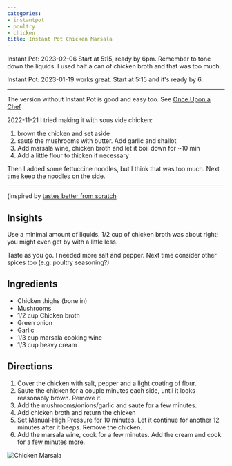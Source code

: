 ```yaml
---
categories:
- instantpot
- poultry
- chicken
title: Instant Pot Chicken Marsala
---
```


Instant Pot: 2023-02-06
Start at 5:15, ready by 6pm. Remember to tone down the liquids. I used half a can of chicken broth and that was too much.

Instant Pot: 2023-01-19
works great. Start at 5:15 and it's ready by 6.

***

The version without Instant Pot is good and easy too.  See [Once Upon a Chef](https://www.onceuponachef.com/recipes/chicken-marsala.html#tabrecipe)

2022-11-21 I tried making it with sous vide chicken:
1. brown the chicken and set aside
2. sauté the mushrooms with butter. Add garlic and shallot
3. Add marsala wine, chicken broth and let it boil down for ~10 min
4. Add a little flour to thicken if necessary

Then I added some fettuccine noodles, but I think that was too much. Next time keep the noodles on the side.


***

(inspired by [tastes better from scratch](https://tastesbetterfromscratch.com/instant-pot-chicken-marsala/)

## Insights
Use a minimal amount of liquids.  1/2 cup of chicken broth was about right; you might even get by with a little less.

Taste as you go.  I needed more salt and pepper.  Next time consider other spices too (e.g. poultry seasoning?)


## Ingredients
- Chicken thighs (bone in)
- Mushrooms
- 1/2 cup Chicken broth
- Green onion
- Garlic
- 1/3 cup marsala cooking wine
- 1/3 cup heavy cream

## Directions

1. Cover the chicken with salt, pepper and a light coating of flour.
2. Saute the chicken for a couple minutes each side, until it looks reasonably brown. Remove it.
3. Add the mushrooms/onions/garlic and saute for a few minutes.
4. Add chicken broth and return the chicken
5. Set Manual-High Pressure for 10 minutes.  Let it continue for another 12 minutes after it beeps. Remove the chicken.
6. Add the marsala wine, cook for a few minutes. Add the cream and cook for a few minutes more.

![Chicken Marsala](https://sat02pap004files.storage.live.com/y4mBoHv4h-Elxd3qkTER9z_9Rk_unk8Rzc-IYA87S36Ty2qllRsNlcW9g54Gf6w0LHqrbB7iF2cZzongBJ9Tsom2CVu1nBz9-zQM6-JeoRedCFknZXzc1RNVHtpDxyqfpRTQ6Ri4UNmt28A9BGUXbEA8IeQmc0Fq0oreh4xDOtXcCZMBfDtJUpYEYcjd6vFkAbd?width=660&height=495&cropmode=none?no.jpg)